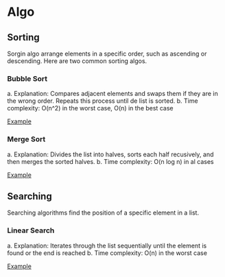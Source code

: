 # Algo

## Sorting

Sorgin algo arrange elements in a specific order, such as ascending or descending. Here are two common sorting algos.

### Bubble Sort

a. Explanation: Compares adjacent elements and swaps them if they are in the wrong order. Repeats this process until de list is sorted.
b. Time complexity: O(n^2) in the worst case, O(n) in the best case

[Example](bubble_sort.py)

### Merge Sort

a. Explanation: Divides the list into halves, sorts each half recusively, and then merges the sorted halves.
b. Time complexity: O(n log n) in al cases

[Example](merge_sort.py)

## Searching

Searching algorithms find the position of a specific element in a list.

### Linear Search

a. Explanation: Iterates through the list sequentially until the element is found or the end is reached
b. Time complexity: O(n) in the worst case

[Example]()
